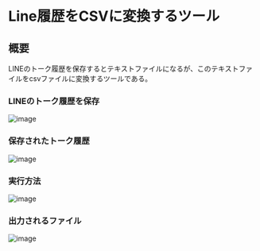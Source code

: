 # Line履歴をCSVに変換するツール
## 概要
LINEのトーク履歴を保存するとテキストファイルになるが、このテキストファイルをcsvファイルに変換するツールである。
### LINEのトーク履歴を保存
![image](https://user-images.githubusercontent.com/94842994/142864581-1334f3db-a569-4a5c-ab08-f0bf1e2ff5a1.png)
### 保存されたトーク履歴
![image](https://user-images.githubusercontent.com/94842994/142864978-d6e1f390-af45-473e-ab20-44d9b2f51841.png)
### 実行方法
![image](https://user-images.githubusercontent.com/94842994/142865418-c2110ed5-6b70-49c9-a04e-74bff9a77685.png)
### 出力されるファイル
![image](https://user-images.githubusercontent.com/94842994/142865553-1c783f63-8617-4177-ab95-6d2007ade231.png)
